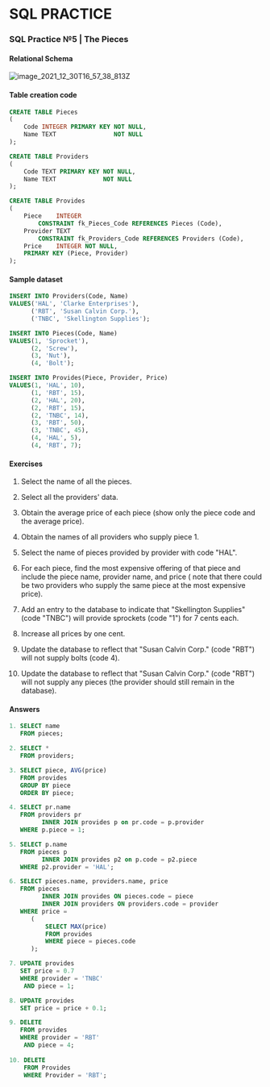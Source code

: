 # SQL PRACTICE

### SQL Practice №5 | The Pieces

#### Relational Schema

![image_2021_12_30T16_57_38_813Z](https://user-images.githubusercontent.com/78149480/148441901-0c23c4d6-931e-4d47-829f-2ee16eb92ee7.png)

#### Table creation code

``` sql
CREATE TABLE Pieces
(
    Code INTEGER PRIMARY KEY NOT NULL,
    Name TEXT                NOT NULL
);

CREATE TABLE Providers
(
    Code TEXT PRIMARY KEY NOT NULL,
    Name TEXT             NOT NULL
);

CREATE TABLE Provides
(
    Piece    INTEGER
        CONSTRAINT fk_Pieces_Code REFERENCES Pieces (Code),
    Provider TEXT
        CONSTRAINT fk_Providers_Code REFERENCES Providers (Code),
    Price    INTEGER NOT NULL,
    PRIMARY KEY (Piece, Provider)
);
 ```

#### Sample dataset

 ``` sql
INSERT INTO Providers(Code, Name)
VALUES('HAL', 'Clarke Enterprises'),
       ('RBT', 'Susan Calvin Corp.'),
       ('TNBC', 'Skellington Supplies');

INSERT INTO Pieces(Code, Name)
VALUES(1, 'Sprocket'),
       (2, 'Screw'),
       (3, 'Nut'),
       (4, 'Bolt');

INSERT INTO Provides(Piece, Provider, Price)
VALUES(1, 'HAL', 10),
       (1, 'RBT', 15),
       (2, 'HAL', 20),
       (2, 'RBT', 15),
       (2, 'TNBC', 14),
       (3, 'RBT', 50),
       (3, 'TNBC', 45),
       (4, 'HAL', 5),
       (4, 'RBT', 7);
 ```

#### Exercises

1. Select the name of all the pieces.

2. Select all the providers' data.

3. Obtain the average price of each piece (show only the piece code and the average price).

4. Obtain the names of all providers who supply piece 1.

5. Select the name of pieces provided by provider with code "HAL".

6. For each piece, find the most expensive offering of that piece and include the piece name, provider name, and price (
   note that there could be two providers who supply the same piece at the most expensive price).

7. Add an entry to the database to indicate that "Skellington Supplies" (code "TNBC") will provide sprockets (code "1")
   for 7 cents each.

8. Increase all prices by one cent.

9. Update the database to reflect that "Susan Calvin Corp." (code "RBT") will not supply bolts (code 4).

10. Update the database to reflect that "Susan Calvin Corp." (code "RBT") will not supply any pieces (the provider
    should still remain in the database).

#### Answers

``` sql
1. SELECT name
   FROM pieces;

2. SELECT *
   FROM providers;

3. SELECT piece, AVG(price)
   FROM provides
   GROUP BY piece
   ORDER BY piece;

4. SELECT pr.name
   FROM providers pr
         INNER JOIN provides p on pr.code = p.provider
   WHERE p.piece = 1;

5. SELECT p.name
   FROM pieces p
         INNER JOIN provides p2 on p.code = p2.piece
   WHERE p2.provider = 'HAL';

6. SELECT pieces.name, providers.name, price
   FROM pieces
         INNER JOIN provides ON pieces.code = piece
         INNER JOIN providers ON providers.code = provider
   WHERE price =
      (
          SELECT MAX(price)
          FROM provides
          WHERE piece = pieces.code
      );

7. UPDATE provides
   SET price = 0.7
   WHERE provider = 'TNBC'
    AND piece = 1;

8. UPDATE provides
   SET price = price + 0.1;

9. DELETE
   FROM provides
   WHERE provider = 'RBT'
    AND piece = 4;
    
10. DELETE
    FROM Provides
    WHERE Provider = 'RBT';              
```